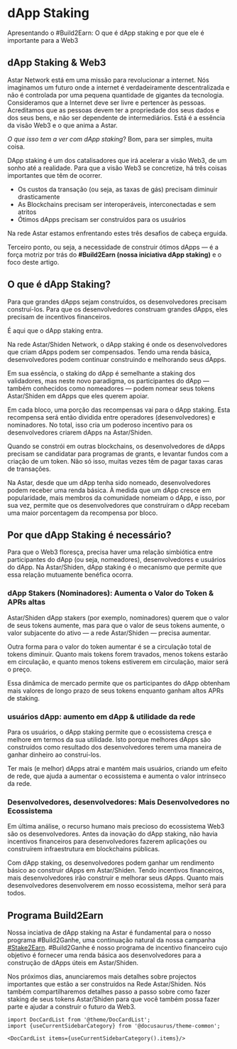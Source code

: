 # dApp Staking

Apresentando o #Build2Earn: O que é dApp staking e por que ele é importante para a Web3

## dApp Staking & Web3

Astar Network está em uma missão para revolucionar a internet. Nós imaginamos um futuro onde a internet é verdadeiramente descentralizada e não é controlada por uma pequena quantidade de gigantes da tecnologia. Consideramos que a Internet deve ser livre e pertencer às pessoas. Acreditamos que as pessoas devem ter a propriedade dos seus dados e dos seus bens, e não ser dependente de intermediários. Está é a essência da visão Web3 e o que anima a Astar.

*O que isso tem a ver com dApp staking*? Bom, para ser simples, muita coisa.

DApp staking é um dos catalisadores que irá acelerar a visão Web3, de um sonho até a realidade. Para que a visão Web3 se concretize, há três coisas importantes que têm de ocorrer.

- Os custos da transação (ou seja, as taxas de gás) precisam diminuir drasticamente
- As Blockchains precisam ser interoperáveis, interconectadas e sem atritos
- Ótimos dApps precisam ser construídos para os usuários

Na rede Astar estamos enfrentando estes três desafios de cabeça erguida.

Terceiro ponto, ou seja, a necessidade de construir ótimos dApps — é a força motriz por trás do **#Build2Earn (nossa iniciativa dApp staking)** e o foco deste artigo.

## O que é dApp Staking?

Para que grandes dApps sejam construídos, os desenvolvedores precisam construí-los. Para que os desenvolvedores construam grandes dApps, eles precisam de incentivos financeiros.

É aqui que o dApp staking entra.

Na rede Astar/Shiden Network, o dApp staking é onde os desenvolvedores que criam dApps podem ser compensados. Tendo uma renda básica, desenvolvedores podem continuar construindo e melhorando seus dApps.

Em sua essência, o staking do dApp é semelhante a staking dos validadores, mas neste novo paradigma, os participantes do dApp — também conhecidos como nomeadores — podem nomear seus tokens Astar/Shiden em dApps que eles querem apoiar.

Em cada bloco, uma porção das recompensas vai para o dApp staking. Esta recompensa será então dividida entre operadores (desenvolvedores) e nominadores. No total, isso cria um poderoso incentivo para os desenvolvedores criarem dApps na Astar/Shiden.

Quando se constrói em outras blockchains, os desenvolvedores de dApps precisam se candidatar para programas de grants, e levantar fundos com a criação de um token. Não só isso, muitas vezes têm de pagar taxas caras de transações.

Na Astar, desde que um dApp tenha sido nomeado, desenvolvedores podem receber uma renda básica. À medida que um dApp cresce em popularidade, mais membros da comunidade nomeiam o dApp, e isso, por sua vez, permite que os desenvolvedores que construíram o dApp recebam uma maior porcentagem da recompensa por bloco.

## Por que dApp Staking é necessário?

Para que o Web3 floresça, precisa haver uma relação simbiótica entre participantes do dApp (ou seja, nomeadores), desenvolvedores e usuários do dApp. Na Astar/Shiden, dApp staking é o mecanismo que permite que essa relação mutuamente benéfica ocorra.

### dApp Stakers (Nominadores): Aumenta o Valor do Token & APRs altas

Astar/Shiden dApp stakers (por exemplo, nominadores) querem que o valor de seus tokens aumente, mas para que o valor de seus tokens aumente, o valor subjacente do ativo — a rede Astar/Shiden — precisa aumentar.

Outra forma para o valor do token aumentar é se a circulação total de tokens diminuir. Quanto mais tokens forem travados, menos tokens estarão em circulação, e quanto menos tokens estiverem em circulação, maior será o preço.

Essa dinâmica de mercado permite que os participantes do dApp obtenham mais valores de longo prazo de seus tokens enquanto ganham altos APRs de staking.

### usuários dApp: aumento em dApp & utilidade da rede

Para os usuários, o dApp staking permite que o ecossistema cresça e melhore em termos da sua utilidade. Isto porque melhores dApps são construídos como resultado dos desenvolvedores terem uma maneira de ganhar dinheiro ao construí-los.

Ter mais (e melhor) dApps atrai e mantém mais usuários, criando um efeito de rede, que ajuda a aumentar o ecossistema e aumenta o valor intrínseco da rede.

### Desenvolvedores, desenvolvedores: Mais Desenvolvedores no Ecossistema

Em última análise, o recurso humano mais precioso do ecossistema Web3 são os desenvolvedores. Antes da inovação do dApp staking, não havia incentivos financeiros para desenvolvedores fazerem aplicações ou construírem infraestrutura em blockchains públicas.

Com dApp staking, os desenvolvedores podem ganhar um rendimento básico ao construir dApps em Astar/Shiden. Tendo incentivos financeiros, mais desenvolvedores irão construir e melhorar seus dApps. Quanto mais desenvolvedores desenvolverem em nosso ecossistema, melhor será para todos.

## Programa Build2Earn

Nossa inciativa de dApp staking na Astar é fundamental para o nosso programa #Build2Ganhe, uma continuação natural da nossa campanha [#Stake2Earn](https://medium.com/astar-network/stake2earn-festival-411cb712a380). #Build2Ganhe é nosso programa de incentivo financeiro cujo objetivo é fornecer uma renda básica aos desenvolvedores para a construção de dApps úteis em Astar/Shiden.

Nos próximos dias, anunciaremos mais detalhes sobre projectos importantes que estão a ser construídos na Rede Astar/Shiden. Nós também compartilharemos detalhes passo a passo sobre como fazer staking de seus tokens Astar/Shiden para que você também possa fazer parte e ajudar a construir o futuro da Web3.

```mdx-code-block
import DocCardList from '@theme/DocCardList';
import {useCurrentSidebarCategory} from '@docusaurus/theme-common';

<DocCardList items={useCurrentSidebarCategory().items}/>
```
